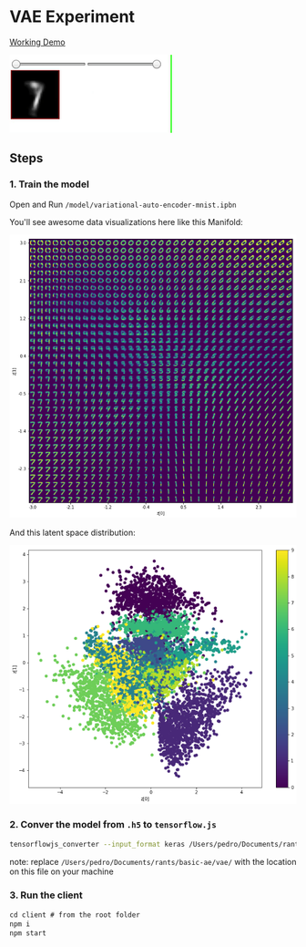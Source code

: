 # VAE Experiment

[Working Demo](http://vae-experiment.s3-website.eu-west-2.amazonaws.com)

![Web Demo](./README-assets/1.gif)

## Steps

### 1. Train the model

Open and Run `/model/variational-auto-encoder-mnist.ipbn`

You'll see awesome data visualizations here like this Manifold:

![Manifold](./README-assets/2.png)

And this latent space distribution:

![LatentSpaceDistribution](./README-assets/3.png)

### 2. Conver the model from `.h5` to `tensorflow.js`

```bash
tensorflowjs_converter --input_format keras /Users/pedro/Documents/rants/basic-ae/vae/model/decoder_mlp_mnist.h5 /Users/pedro/Documents/rants/basic-ae/vae/model
```

note: replace `/Users/pedro/Documents/rants/basic-ae/vae/` with the location on this file on your machine

### 3. Run the client

```
cd client # from the root folder
npm i
npm start
```